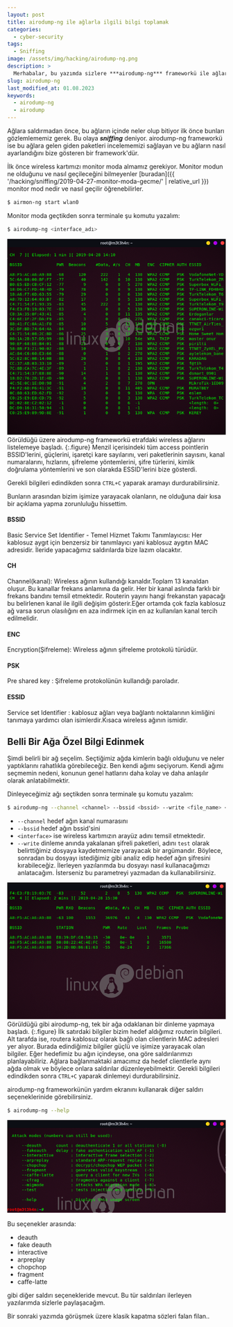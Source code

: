 ```yaml
---
layout: post
title: airodump-ng ile ağlarla ilgili bilgi toplamak
categories:
  - cyber-security
tags:
  - Sniffing
image: /assets/img/hacking/airodump-ng.png
description: >
  Merhabalar, bu yazımda sizlere ***airodump-ng*** frameworkü ile ağları incelemeyi ve belli bir ağa özel bilgi edinmeyi anlattım.
slug: airodump-ng
last_modified_at: 01.08.2023
keywords:
  - airodump-ng
  - airodump
---
```


Ağlara saldırmadan önce, bu ağların içinde neler olup bitiyor ilk önce bunları gözlemlememiz gerek. Bu olaya ***sniffing*** deniyor.
airodump-ng frameworkü ise bu ağlara gelen giden paketleri incelememizi sağlayan ve bu ağların nasıl ayarlandığını bize gösteren bir framework'dür.

İlk önce wireless kartımızı monitor moda almamız gerekiyor. Monitor modun ne olduğunu ve nasıl geçileceğini bilmeyenler [buradan]({{ '/hacking/sniffing/2019-04-27-monitor-moda-gecme/' | relative_url }}) monitor mod nedir ve nasıl geçilir öğrenebilirler.
~~~bash
$ airmon-ng start wlan0
~~~
Monitor moda geçtikden sonra terminale şu komutu yazalım:
~~~bash
$ airodump-ng <interface_adı>
~~~
![airodump-ng](/assets/img/hacking/20190428141021-800x714.png)
Görüldüğü üzere airodump-ng frameworkü etrafdaki wireless ağlarını listelemeye başladı.
{:.figure}
Menzil içerisindeki tüm access pointlerin BSSID'lerini, güçlerini, işaretçi kare sayılarını, veri paketlerinin sayısını, kanal numaralarını, hızlarını, şifreleme yöntemlerini, şifre türlerini, kimlik doğrulama yöntemlerini ve son olarakda ESSID'lerini bize gösterdi.

Gerekli bilgileri edindikden sonra `CTRL+C` yaparak aramayı durdurabilirsiniz.

Bunların arasından bizim işimize yarayacak olanların, ne olduğuna dair kısa bir açıklama yapma zorunluluğu hissettim.
#### BSSID
Basic Service Set Identifier - Temel Hizmet Takımı Tanımlayıcısı: Her kablosuz aygıt için benzersiz bir tanımlayıcı yani kablosuz aygıtın MAC adresidir. İleride yapacağımız saldırılarda bize lazım olacaktır.
#### CH
Channel(kanal): Wireless ağının kullandığı kanaldır.Toplam 13 kanaldan oluşur. Bu kanallar frekans anlamına da gelir. Her bir kanal aslında farklı bir frekans bandını temsil etmektedir. Routerin yayını hangi frekanstan yapacağı bu belirlenen kanal ile ilgili değişim gösterir.Eğer ortamda çok fazla kablosuz ağ varsa sorun olasılığını en aza indirmek için en az kullanılan kanal tercih edilmelidir.
#### ENC
Encryption(Şifreleme): Wireless ağının şifreleme protokolü türüdür.
#### PSK
Pre shared key : Şifreleme protokolünün kullandığı paroladır.
#### ESSID
Service set Identifier : kablosuz ağları veya bağlantı noktalarının kimliğini tanımaya yardımcı olan isimlerdir.Kısaca wireless ağının ismidir.

## Belli Bir Ağa Özel Bilgi Edinmek
Şimdi belirli bir ağ seçelim. Seçtiğimiz ağda kimlerin bağlı olduğunu ve neler yaptıklarını rahatlıkla görebileceğiz.
Ben kendi ağımı seçiyorum. Kendi ağımı seçmemin nedeni, konunun genel hatlarını daha kolay ve daha
anlaşılır olarak anlatabilmektir.

Dinleyeceğimiz ağı seçtikden sonra terminale şu komutu yazalım:
~~~bash
$ airodump-ng --channel <channel> --bssid <bssid> --write <file_name> <interface>
~~~
* `--channel` hedef ağın kanal numarasını 
* `--bssid` hedef ağın bssid'sini 
* `<interface>` ise wireless kartımızın arayüz adını temsil etmektedir. 
* `--write` dinleme anında yakalanan şifreli paketleri, adını `test` olarak belirttiğimiz dosyaya kaydetmemize yarayacak bir argümandır.
Böylece, sonradan bu dosyayı istediğimiz gibi analiz edip hedef ağın şifresini kırabileceğiz. İlerleyen yazılarımda bu dosyayı nasıl kullanacağımızı anlatacağım. İsterseniz bu parametreyi yazmadan da kullanabilirsiniz.

![airodump-ng](/assets/img/hacking/20190428153019-803x500.png)
Görüldüğü gibi airodump-ng, tek bir ağa odaklanan bir dinleme yapmaya başladı.
{:.figure}
İlk satırdaki bilgiler bizim hedef aldığımız routerin bilgileri.
Alt tarafda ise, routera kablosuz olarak bağlı olan clientlerin MAC adresleri yer alıyor. Burada edindiğimiz bilgiler güçlü ve işimize
yarayacak olan bilgiler. Eğer hedefimiz bu ağın içindeyse, ona göre saldırılarımızı planlayabiliriz. Ağlara bağlanmaktaki amacımız da
hedef clientlerle aynı ağda olmak ve böylece onlara saldırılar düzenleyebilmektir.
Gerekli bilgileri edindikden sonra `CTRL+C` yaparak dinlemeyi durdurabilirsiniz.

airodump-ng frameworkünün yardım ekranını kullanarak diğer saldırı seçeneklerinide görebilirsiniz.
~~~bash
$ airodump-ng --help
~~~
![airodump-ng](/assets/img/hacking/20190428161806-801x339.png)

Bu seçenekler arasında:
* deauth
* fake deauth
* interactive
* arpreplay
* chopchop
* fragment
* caffe-latte

gibi diğer saldırı seçenekleride mevcut. Bu tür saldırıları ilerleyen yazılarımda sizlerle paylaşacağım.

Bir sonraki yazımda görüşmek üzere klasik kapatma sözleri falan filan..